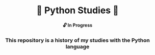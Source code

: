 ﻿<h1 align="center">🐍 Python Studies 🐍</h1> 
<h4 align="center">🔓 In Progress</h4>
<h3 align="center">This repository is a history of my studies with the Python language</h3>
